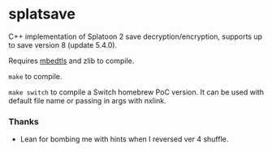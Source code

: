 # splatsave
C++ implementation of Splatoon 2 save decryption/encryption, supports up to save version 8 (update 5.4.0).

Requires [mbedtls](https://github.com/ARMmbed/mbedtls) and zlib to compile.

`make` to compile.

`make switch` to compile a Switch homebrew PoC version. It can be used with default file name or passing in args with nxlink.

### Thanks
- Lean for bombing me with hints when I reversed ver 4 shuffle.
